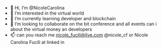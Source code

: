 - 👋 Hi, I’m @NicoleCarolina
- 👀 I’m interested in the virtual world
- 🌱 I’m currently learning developer and blockchain
- 💞️ I’m looking to collaborate on the bit conference and all events can i about the virtual money an developers
- 📫 can you reach me nicole_fucili@live.com @nicole_cf or Nicole Carolina Fucili at linked in
